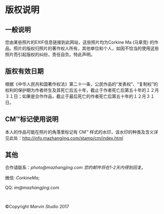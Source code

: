 # 版权说明

## 一般说明

您由某些照片的EXIF信息链接到此网站，这些照片均为Corkine Ma (马章竞) 的作品。照片的版权归照片的著作权人所有，其他单位和个人，如因不恰当的使用这些照片而引起版权的纠纷，责任自负。特此声明。

## 版权有效日期

根据《中华人民共和国著作权法》第二十一条，公民作品的“发表权”、“复制权”的权利的保护期为作者终生及其死亡后五十年，截止于作者死亡后第五十年的１２月３１日；如果是合作作品，截止于最后死亡的作者死亡后第五十年的１２月３１日。

## CM™标记使用说明

本人的作品可能在照片的角落里标记有  CM™  样式的水印，该水印的种类及含义详见此处：http://info.mazhangjing.com/stamp/cm/index.html

## 其他

合作请联系：_photo@mazhangjing.com_ _您的邮件将在1-2天内得到回复_。

微信: _CorkineMa_; 

QQ: _im@mazhangjing.com_

<br>

©Copyright _Marvin Studio_ 2017